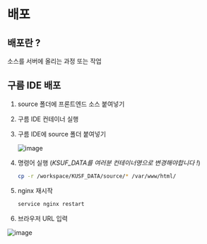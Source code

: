 # 배포
## 배포란 ?
소스를 서버에 올리는 과정 또는 작업

## 구름 IDE 배포
1. source 폴더에 프론트엔드 소스 붙여넣기

2. 구름 IDE 컨테이너 실행

3. 구름 IDE에 source 폴더 붙여넣기
   
   ![image](https://github.com/kyohoonsim/kusf-data-2023-1/assets/34634956/cfd057f9-d713-4c96-9b82-959c116deb63)
   
4. 명령어 실행 (*KSUF_DATA를 여러분 컨테이너명으로 변경해야합니다 !*)
   
   ```bash 
   cp -r /workspace/KUSF_DATA/source/* /var/www/html/
   ```

5. nginx 재시작

   ```bash
   service nginx restart
   ```

6. 브라우저 URL 입력
 
  ![image](https://github.com/kyohoonsim/kusf-data-2023-1/assets/34634956/03c834a0-6d1c-4f70-9903-060e755734b6)

